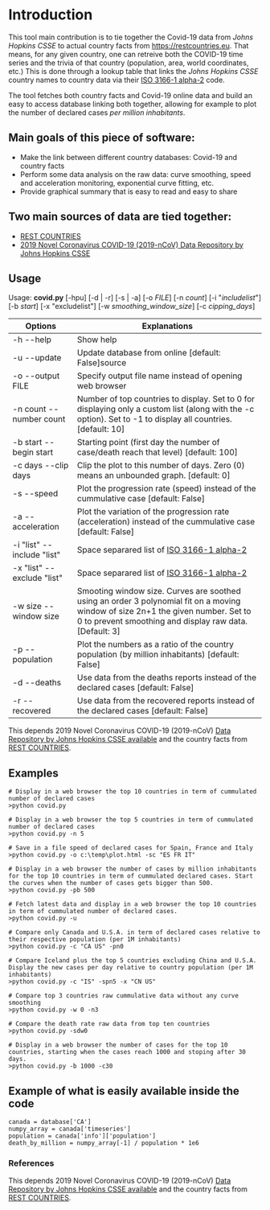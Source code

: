 # Introduction
This tool main contribution is to tie together the Covid-19 data from *Johns Hopkins CSSE* to actual country facts from https://restcountries.eu. That means, for any given country, one can retreive both the COVID-19 time series and the trivia of that country (population, area, world coordinates, etc.) This is done through a lookup table that links the *Johns Hopkins CSSE* country names to country data via their [ISO 3166-1 alpha-2](https://en.wikipedia.org/wiki/ISO_3166-1_alpha-2) code.

The tool fetches both country facts and Covid-19 online data and build an easy to access database linking both together, allowing for example to plot the number of declared cases *per million inhabitants*.

## Main goals of this piece of software:
* Make the link between different country databases: Covid-19 and country facts
* Perform some data analysis on the raw data: curve smoothing, speed and acceleration monitoring, exponential curve fitting, etc.
* Provide graphical summary that is easy to read and easy to share

## Two main sources of data are tied together:
* [REST COUNTRIES](https://restcountries.eu/)
* [2019 Novel Coronavirus COVID-19 (2019-nCoV) Data Repository by Johns Hopkins CSSE](https://github.com/CSSEGISandData/COVID-19)

## Usage
Usage: **covid.py** [-hpu] [-d | -r] [-s | -a] [-o *FILE*] [-n *count*] [-i "*includelist*"] [-b *start*] [-x "excludelist"] [-w *smoothing_window_size*] [-c *cipping_days*]

| Options                      | Explanations                                                                                                                                                           |
|------------------------------|------------------------------------------------------------------------------------------------------------------------------------------------------------------------|
| -h --help                    | Show help                                                                                                                                                              |
| -u --update                  | Update database from online [default: False]source                                                                                                                                     |
| -o --output FILE             | Specify output file name instead of opening web browser                                                                                                                |
| -n count --number count      | Number of top countries to display. Set to 0 for displaying only a custom list (along with the -c option). Set to -1 to display all countries. [default: 10]           |
| -b start --begin start       | Starting point (first day the number of case/death reach that level) [default: 100]                                                                                    |
| -c days --clip days          | Clip the plot to this number of days. Zero (0) means an unbounded graph.  [default: 0]                                                                                      |
| -s --speed                   | Plot the progression rate (speed) instead of the cummulative case [default: False]                                                                                     |
| -a --acceleration            | Plot the variation of the progression rate (acceleration) instead of the cummulative case [default: False]                                                             |
| -i "list" --include "list" | Space separared list of [ISO 3166-1 alpha-2](https://en.wikipedia.org/wiki/ISO_3166-1_alpha-2)                                                                         |
| -x "list" --exclude "list"   | Space separared list of [ISO 3166-1 alpha-2](https://en.wikipedia.org/wiki/ISO_3166-1_alpha-2)                                                                         |
| -w size --window size        | Smooting window size. Curves are soothed using an order 3 polynomial fit on a moving window of size 2n+1 the given number. Set to 0 to prevent smoothing and display raw data. [Default: 3] |
| -p --population              | Plot the numbers as a ratio of the country population (by million inhabitants) [default: False]                                                                        |
| -d --deaths                  | Use data from the deaths reports instead of the declared cases [default: False]                                                                        |
| -r --recovered               | Use data from the recovered reports instead of the declared cases [default: False]                                                                        |

This depends 2019 Novel Coronavirus COVID-19 (2019-nCoV) [Data Repository by Johns Hopkins CSSE available](https://github.com/CSSEGISandData/COVID-19.git) and the country facts from [REST COUNTRIES](https://restcountries.eu).

## Examples
`# Display in a web browser the top 10 countries in term of cummulated number of declared cases`  
`>python covid.py`  

`# Display in a web browser the top 5 countries in term of cummulated number of declared cases`  
`>python covid.py -n 5`  

`# Save in a file speed of declared cases for Spain, France and Italy`  
`>python covid.py -o c:\temp\plot.html -sc "ES FR IT"`  

`# Display in a web browser the number of cases by million inhabitants for the top 10 countries in term of cummulated declared cases. Start the curves when the number of cases gets bigger than 500.`  
`>python covid.py -pb 500`  

`# Fetch latest data and display in a web browser the top 10 countries in term of cummulated number of declared cases.`  
`>python covid.py -u`  

`# Compare only Canada and U.S.A. in term of declared cases relative to their respective population (per 1M inhabitants)`  
`>python covid.py -c "CA US" -pn0`  

`# Compare Iceland plus the top 5 countries excluding China and U.S.A. Display the new cases per day relative to country population (per 1M inhabitants)`  
`>python covid.py -c "IS" -spn5 -x "CN US"`  

`# Compare top 3 countries raw cummulative data without any curve smoothing`  
`>python covid.py -w 0 -n3`  

`# Compare the death rate raw data from top ten countries`  
`>python covid.py -sdw0`  

`# Display in a web browser the number of cases for the top 10 countries, starting when the cases reach 1000 and stoping after 30 days.`  
`>python covid.py -b 1000 -c30`  


## Example of what is easily available inside the code
`canada = database['CA']`  
`numpy_array = canada['timeseries']`  
`population = canada['info']['population']`  
`death_by_million = numpy_array[-1] / population * 1e6`  

### References
This depends 2019 Novel Coronavirus COVID-19 (2019-nCoV) [Data Repository by Johns Hopkins CSSE available](https://github.com/CSSEGISandData/COVID-19.git) and the country facts from [REST COUNTRIES](https://restcountries.eu).
